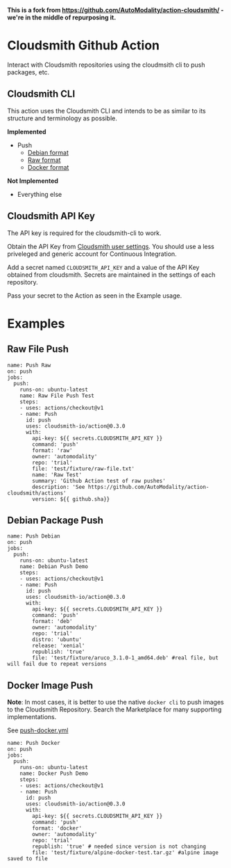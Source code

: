**This is a fork from https://github.com/AutoModality/action-cloudsmith/ - we're in the middle of repurposing it.**

# Cloudsmith Github Action
Interact with Cloudsmith repositories using the cloudmsith cli
to push packages, etc.

## Cloudsmith CLI 
This action uses the Cloudsmith CLI and intends to be as similar
to its structure and terminology as possible.  

**Implemented**
* Push
  * [Debian format](https://cloudsmith.io/l/deb-repository/)
  * [Raw format](https://cloudsmith.io/f/raw_file_repositories/)
  * [Docker format](https://cloudsmith.io/l/docker-registry/)

**Not Implemented**
* Everything else

## Cloudsmith API Key

The API key is required for the cloudsmith-cli to work.  

Obtain the API Key from [Cloudsmith user settings](https://cloudsmith.io/user/settings/api/). You should use a less priveleged and generic account for Continuous Integration. 

Add a secret named `CLOUDSMITH_API_KEY` and a value of the API Key obtained from cloudsmith.  Secrets are maintained in the settings of each repository. 

Pass your secret to the Action as seen in the Example usage.


# Examples

## Raw File Push

```
name: Push Raw
on: push
jobs:
  push:
    runs-on: ubuntu-latest
    name: Raw File Push Test
    steps:
    - uses: actions/checkout@v1
    - name: Push
      id: push
      uses: cloudsmith-io/action@0.3.0
      with:
        api-key: ${{ secrets.CLOUDSMITH_API_KEY }}
        command: 'push'
        format: 'raw'
        owner: 'automodality'
        repo: 'trial'
        file: 'test/fixture/raw-file.txt' 
        name: 'Raw Test'
        summary: 'Github Action test of raw pushes'
        description: 'See https://github.com/AutoModality/action-cloudsmith/actions'
        version: ${{ github.sha}}

```

## Debian Package Push

```
name: Push Debian
on: push
jobs:
  push:
    runs-on: ubuntu-latest
    name: Debian Push Demo
    steps:
    - uses: actions/checkout@v1
    - name: Push
      id: push
      uses: cloudsmith-io/action@0.3.0
      with:
        api-key: ${{ secrets.CLOUDSMITH_API_KEY }}
        command: 'push'
        format: 'deb'
        owner: 'automodality'
        repo: 'trial'
        distro: 'ubuntu'
        release: 'xenial'
        republish: 'true'
        file: 'test/fixture/aruco_3.1.0-1_amd64.deb' #real file, but will fail due to repeat versions

```
## Docker Image Push

**Note**: In most cases, it is better to use the native `docker cli` to push images to the Cloudsmith Repository.  Search the Marketplace for many supporting implementations.

See [push-docker.yml](.github/workflows/push-docker.yml)
```
name: Push Docker
on: push
jobs:
  push:
    runs-on: ubuntu-latest
    name: Docker Push Demo
    steps:
    - uses: actions/checkout@v1
    - name: Push
      id: push
      uses: cloudsmith-io/action@0.3.0
      with:
        api-key: ${{ secrets.CLOUDSMITH_API_KEY }}
        command: 'push'
        format: 'docker'
        owner: 'automodality'
        repo: 'trial'
        republish: 'true' # needed since version is not changing
        file: 'test/fixture/alpine-docker-test.tar.gz' #alpine image saved to file

```
